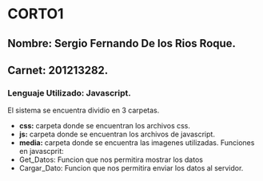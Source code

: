 # CORTO1
## Nombre: Sergio Fernando De los Rios Roque.
## Carnet: 201213282. 
### Lenguaje Utilizado: Javascript. 
El sistema se encuentra dividio en 3 carpetas.
- **css:** carpeta donde se encuentran los archivos css.
- **js:** carpeta donde se encuentran los archivos de javascript.
- **media:** carpeta donde se encuentra las imagenes utilizadas. 
Funciones en javascprit:
- Get_Datos: Funcion que nos permitira mostrar los datos
- Cargar_Dato: Funcion que nos permitira enviar los datos al servidor. 

